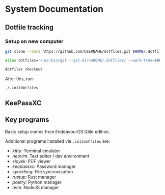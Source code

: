 # System Documentation

## Dotfile tracking

### Setup on new computer
```bash
git clone --bare https://github.com/USERNAME/dotfiles.git $HOME/.dotfiles

alias dotfiles='/usr/bin/git --git-dir=$HOME/.dotfiles/ --work-tree=$HOME'

dotfiles checkout
```
After this, run:
```bash
./.initdotfiles
```

## KeePassXC

## Key programs

Basic setup comes from EndeavourOS Qtile edition.

Additional programs installed via `.initdotfiles` are:
- *kitty:* Terminal emulator
- *neovim:* Text editor / dev environment
- *sioyek:* PDF viewer
- *keepassxc:* Password manager
- *syncthing:* File syncronization
- *rustup:* Rust manager
- *poetry:* Python manager
- *nvm:* NodeJS manager

